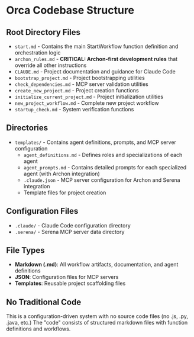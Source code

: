# Orca Codebase Structure

## Root Directory Files
- `start.md` - Contains the main StartWorkflow function definition and orchestration logic
- `archon_rules.md` - **CRITICAL: Archon-first development rules** that override all other instructions
- `CLAUDE.md` - Project documentation and guidance for Claude Code
- `bootstrap_project.md` - Project bootstrapping utilities
- `check_dependencies.md` - MCP server validation utilities
- `create_new_project.md` - Project creation functions
- `initialize_current_project.md` - Project initialization utilities
- `new_project_workflow.md` - Complete new project workflow
- `startup_check.md` - System verification functions

## Directories
- `templates/` - Contains agent definitions, prompts, and MCP server configuration
  - `agent_definitions.md` - Defines roles and specializations of each agent
  - `agent_prompts.md` - Contains detailed prompts for each specialized agent (with Archon integration)
  - `.claude.json` - MCP server configuration for Archon and Serena integration
  - Template files for project creation

## Configuration Files
- `.claude/` - Claude Code configuration directory
- `.serena/` - Serena MCP server data directory

## File Types
- **Markdown (.md)**: All workflow artifacts, documentation, and agent definitions
- **JSON**: Configuration files for MCP servers
- **Templates**: Reusable project scaffolding files

## No Traditional Code
This is a configuration-driven system with no source code files (no .js, .py, .java, etc.)
The "code" consists of structured markdown files with function definitions and workflows.